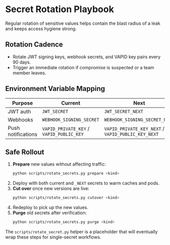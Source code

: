 # Secret Rotation Playbook

Regular rotation of sensitive values helps contain the blast radius of a leak and
keeps access hygiene strong.

## Rotation Cadence
- Rotate JWT signing keys, webhook secrets, and VAPID key pairs every 90 days.
- Trigger an immediate rotation if compromise is suspected or a team member leaves.

## Environment Variable Mapping
| Purpose | Current | Next | Previous |
|---------|---------|------|----------|
| JWT auth | `JWT_SECRET` | `JWT_SECRET_NEXT` | `JWT_SECRET_PREV` |
| Webhooks | `WEBHOOK_SIGNING_SECRET` | `WEBHOOK_SIGNING_SECRET_NEXT` | `WEBHOOK_SIGNING_SECRET_PREV` |
| Push notifications | `VAPID_PRIVATE_KEY` / `VAPID_PUBLIC_KEY` | `VAPID_PRIVATE_KEY_NEXT` / `VAPID_PUBLIC_KEY_NEXT` | `VAPID_PRIVATE_KEY_PREV` / `VAPID_PUBLIC_KEY_PREV` |

## Safe Rollout
1. **Prepare** new values without affecting traffic:
   ```bash
   python scripts/rotate_secrets.py prepare <kind>
   ```
2. Deploy with both current and `_NEXT` secrets to warm caches and pods.
3. **Cut over** once new versions are live:
   ```bash
   python scripts/rotate_secrets.py cutover <kind>
   ```
4. Redeploy to pick up the new values.
5. **Purge** old secrets after verification:
   ```bash
   python scripts/rotate_secrets.py purge <kind>
   ```

The `scripts/rotate_secret.py` helper is a placeholder that will eventually wrap
these steps for single-secret workflows.
